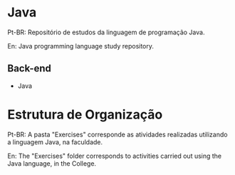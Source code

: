 # Java
Pt-BR: Repositório de estudos da linguagem de programação Java.

En: Java programming language study repository.

## Back-end
- Java

# Estrutura de Organização
Pt-BR: A pasta "Exercises" corresponde as atividades realizadas utilizando a linguagem Java, na faculdade.

En: The "Exercises" folder corresponds to activities carried out using the Java language, in the College.
